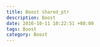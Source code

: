 ```yaml
---
title: Boost shared_ptr
description: Boost
date: 2016-10-11 10:22:51 +08:00
tags: Boost
category: Boost
---
```

